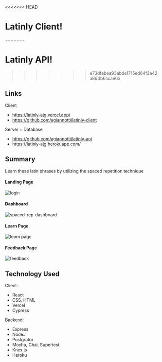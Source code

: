 <<<<<<< HEAD
# Latinly Client!
=======
# Latinly API!
>>>>>>> e73dfebea93abde1715ed64f2a42a864b6acae63

## Links

Client 
- https://latinly-ajg.vercel.app/
- https://github.com/agiannotti/latinly-client


Server + Database

- https://github.com/agiannotti/latinly-api
- https://latinly-ajg.herokuapp.com/



## Summary
Learn these latin phrases by utilizing the spaced repetition technique

#### Landing Page
![login](https://user-images.githubusercontent.com/72902345/111200057-52bf0500-858f-11eb-95d8-11b5ae329d1f.PNG)

#### Dashboard
![spaced-rep-dashboard](https://user-images.githubusercontent.com/72902345/111200072-56528c00-858f-11eb-8945-9d5ed94a7855.PNG)

#### Learn Page
![learn page](https://user-images.githubusercontent.com/72902345/111200043-4f2b7e00-858f-11eb-88c9-7746b0feac8e.PNG)

#### Feedback Page
![feedback](https://user-images.githubusercontent.com/72902345/111199993-4175f880-858f-11eb-8cdd-c7686493bd74.PNG)

## Technology Used

Client:
- React
- CSS, HTML
- Vercel
- Cypress


Backend:
- Express
- NodeJ
- Postgrator
- Mocha, Chai, Supertest
- Knex.js 
- Heroku
